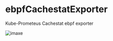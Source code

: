 # ebpfCachestatExporter
Kube-Prometeus Cachestat ebpf exporter 

![imaxe](https://user-images.githubusercontent.com/6474985/179368744-3c3c977d-26b7-4131-a882-78bf721f655e.png)
